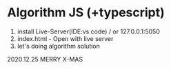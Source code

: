 # Algorithm JS (+typescript)
1. install Live-Server(IDE:vs code) / or 127.0.0.1:5050
2. index.html - Open with live server 
3. let's doing algorithm solution


2020.12.25 MERRY X-MAS